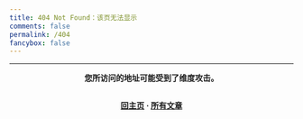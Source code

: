 ```yaml
---
title: 404 Not Found：该页无法显示
comments: false
permalink: /404
fancybox: false
---
```


<style type="text/css">
    .article-title {
        font-size: 2.1em;
    }
    strong a {
        color: #747474;
    }
    .share {
        display: none;
    }
    .player {
        margin-left: -10px;
    }
    .sign {
        text-align: right;
        font-style: italic;
    }
    #page-visit {
        display: none;
    }
    .center {
        text-align: center;
        height: 2.5em;
        font-weight: bold;
    }
    .search2 {
        height: 2.2em;
        font-size: 1em;
        width: 50%;
        margin: auto 24%;
        color: #727272;
        opacity: .6;
        border: 2px solid lightgray;
    }
    .search2:hover {
        opacity: 1;
        box-shadow: 0 0 10px rgba(0, 0, 0, 0.3)
        };
    .article-entry hr {
        margin: 0;
    }
    .pic {
        text-align: center;
        margin: 0;
    }
    .pic br {
        display: none;
    }
</style>

***


<p class="center">您所访问的地址可能受到了维度攻击。</p>

<p class="center"><a href="/">回主页</a> · <a href="/archives">所有文章</a></p>

